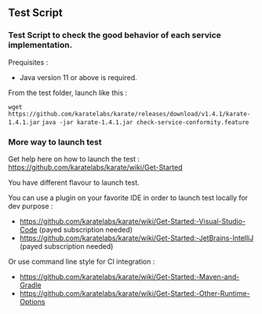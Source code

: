 ## Test Script


### Test Script to check the good behavior of each service implementation.

Prequisites :
 - Java version 11 or above is required.

From the test folder, launch like this :

`wget https://github.com/karatelabs/karate/releases/download/v1.4.1/karate-1.4.1.jar`
`java -jar karate-1.4.1.jar check-service-conformity.feature `

### More way to launch test

Get help here on how to launch the test : https://github.com/karatelabs/karate/wiki/Get-Started

You have different flavour to launch test.

You can use a plugin on your favorite IDE in order to launch test locally for dev purpose :

- https://github.com/karatelabs/karate/wiki/Get-Started:-Visual-Studio-Code (payed subscription needed)
- https://github.com/karatelabs/karate/wiki/Get-Started:-JetBrains-IntelliJ (payed subscription needed)

Or use command line style for CI integration :

- https://github.com/karatelabs/karate/wiki/Get-Started:-Maven-and-Gradle
- https://github.com/karatelabs/karate/wiki/Get-Started:-Other-Runtime-Options
